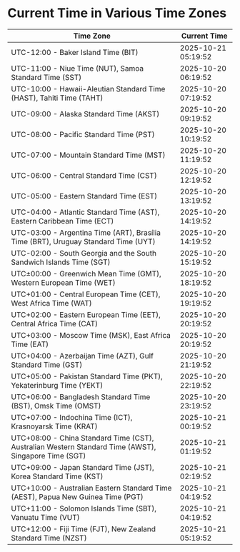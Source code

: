 # Current Time in Various Time Zones

| Time Zone | Current Time |
|-----------|--------------|
| UTC-12:00 - Baker Island Time (BIT) | 2025-10-21 05:19:52 |
| UTC-11:00 - Niue Time (NUT), Samoa Standard Time (SST) | 2025-10-20 06:19:52 |
| UTC-10:00 - Hawaii-Aleutian Standard Time (HAST), Tahiti Time (TAHT) | 2025-10-20 07:19:52 |
| UTC-09:00 - Alaska Standard Time (AKST) | 2025-10-20 09:19:52 |
| UTC-08:00 - Pacific Standard Time (PST) | 2025-10-20 10:19:52 |
| UTC-07:00 - Mountain Standard Time (MST) | 2025-10-20 11:19:52 |
| UTC-06:00 - Central Standard Time (CST) | 2025-10-20 12:19:52 |
| UTC-05:00 - Eastern Standard Time (EST) | 2025-10-20 13:19:52 |
| UTC-04:00 - Atlantic Standard Time (AST), Eastern Caribbean Time (ECT) | 2025-10-20 14:19:52 |
| UTC-03:00 - Argentina Time (ART), Brasília Time (BRT), Uruguay Standard Time (UYT) | 2025-10-20 14:19:52 |
| UTC-02:00 - South Georgia and the South Sandwich Islands Time (SGT) | 2025-10-20 15:19:52 |
| UTC±00:00 - Greenwich Mean Time (GMT), Western European Time (WET) | 2025-10-20 18:19:52 |
| UTC+01:00 - Central European Time (CET), West Africa Time (WAT) | 2025-10-20 19:19:52 |
| UTC+02:00 - Eastern European Time (EET), Central Africa Time (CAT) | 2025-10-20 20:19:52 |
| UTC+03:00 - Moscow Time (MSK), East Africa Time (EAT) | 2025-10-20 20:19:52 |
| UTC+04:00 - Azerbaijan Time (AZT), Gulf Standard Time (GST) | 2025-10-20 21:19:52 |
| UTC+05:00 - Pakistan Standard Time (PKT), Yekaterinburg Time (YEKT) | 2025-10-20 22:19:52 |
| UTC+06:00 - Bangladesh Standard Time (BST), Omsk Time (OMST) | 2025-10-20 23:19:52 |
| UTC+07:00 - Indochina Time (ICT), Krasnoyarsk Time (KRAT) | 2025-10-21 00:19:52 |
| UTC+08:00 - China Standard Time (CST), Australian Western Standard Time (AWST), Singapore Time (SGT) | 2025-10-21 01:19:52 |
| UTC+09:00 - Japan Standard Time (JST), Korea Standard Time (KST) | 2025-10-21 02:19:52 |
| UTC+10:00 - Australian Eastern Standard Time (AEST), Papua New Guinea Time (PGT) | 2025-10-21 04:19:52 |
| UTC+11:00 - Solomon Islands Time (SBT), Vanuatu Time (VUT) | 2025-10-21 04:19:52 |
| UTC+12:00 - Fiji Time (FJT), New Zealand Standard Time (NZST) | 2025-10-21 05:19:52 |
